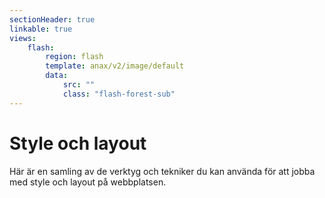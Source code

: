 ```yaml
---
sectionHeader: true
linkable: true
views:
    flash:
        region: flash
        template: anax/v2/image/default
        data:
            src: ""
            class: "flash-forest-sub"
---
```

Style och layout
=========================

Här är en samling av de verktyg och tekniker du kan använda för att jobba med style och layout på webbplatsen.
